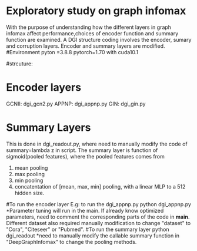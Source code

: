 # Exploratory study on graph infomax
With the purpose of understanding how the different layers in graph infomax affect performance,choices of encoder function and summary function are examined.
A DGI structure coding involves the encoder, sumary and corruption layers. Encoder and summary layers are modified.
#Environment
pyton =3.8.8
pytorch=1.70 with cuda10.1

#strcuture:

# Encoder layers
GCNII: dgi_gcn2.py
APPNP: dgi_appnp.py
GIN: dgi_gin.py
# Summary Layers
This is done in dgi_readout.py, where need to manually modify the code of summary=lambda z in script.
The summary layer is function of sigmoid(pooled features), where the pooled features comes from
1. mean pooling
2. max pooling
3. min pooling
4. concatentation of [mean, max, min] pooling, with a linear MLP to a 512 hidden size.

#To run the encoder layer
E.g: to run the dgi_appnp.py
python dgi_appnp.py
*Parameter tuning will run in the main. If already know optimized parameters, need to comment the corresponding parts of the code in __main__. Different dataset also required manually modification to change "dataset" to "Cora", "Citeseer" or "Pubmed".
#To run the summary layer
python dgi_readout
*need to manually modify the callable summary function in "DeepGraphInfomax" to change the pooling methods. 
